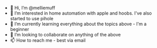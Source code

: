 - 👋 Hi, I’m @melliemuff
- 👀 I’m interested in home automation with apple and hoobs. I've also started to use pihole
- 🌱 I’m currently learning everything about the topics above - I'm a beginner 
- 💞️ I’m looking to collaborate on anything of the above
- 📫 How to reach me - best via email 

<!---
melliemuff/melliemuff is a ✨ special ✨ repository because its `README.md` (this file) appears on your GitHub profile.
You can click the Preview link to take a look at your changes.
--->
